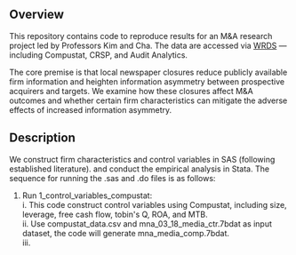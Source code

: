 ## **Overview**

This repository contains code to reproduce results for an M&A research project led by Professors Kim and Cha. The data are accessed via [WRDS](https://wrds-www.wharton.upenn.edu/) — including Compustat, CRSP, and Audit Analytics.

The core premise is that local newspaper closures reduce publicly available firm information and heighten information asymmetry between prospective acquirers and targets. We examine how these closures affect M&A outcomes and whether certain firm characteristics can mitigate the adverse effects of increased information asymmetry.

## **Description**

We construct firm characteristics and control variables in SAS (following established literature). and conduct the empirical analysis in Stata. The sequence for running the .sas and .do files is as follows:  

1. Run 1_control_variables_compustat:  
     i. This code construct control variables using Compustat, including size, leverage, free cash flow, tobin's Q, ROA, and MTB.  
    ii. Use compustat_data.csv and mna_03_18_media_ctr.7bdat as input dataset, the code will generate mna_media_comp.7bdat.  
   iii.
